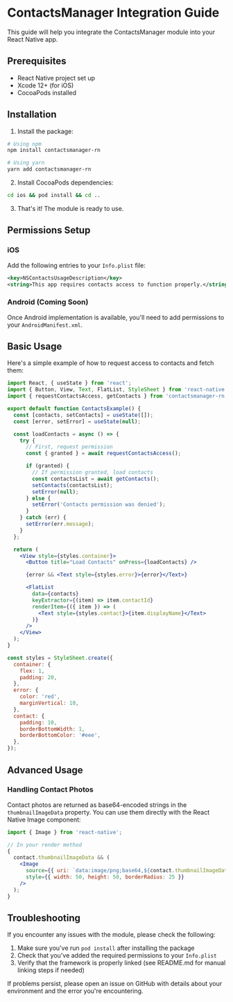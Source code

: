# ContactsManager Integration Guide

This guide will help you integrate the ContactsManager module into your React Native app.

## Prerequisites

- React Native project set up
- Xcode 12+ (for iOS)
- CocoaPods installed

## Installation

1. Install the package:

```sh
# Using npm
npm install contactsmanager-rn

# Using yarn
yarn add contactsmanager-rn
```

2. Install CocoaPods dependencies:

```sh
cd ios && pod install && cd ..
```

3. That's it! The module is ready to use.

## Permissions Setup

### iOS

Add the following entries to your `Info.plist` file:

```xml
<key>NSContactsUsageDescription</key>
<string>This app requires contacts access to function properly.</string>
```

### Android (Coming Soon)

Once Android implementation is available, you'll need to add permissions to your `AndroidManifest.xml`.

## Basic Usage

Here's a simple example of how to request access to contacts and fetch them:

```jsx
import React, { useState } from 'react';
import { Button, View, Text, FlatList, StyleSheet } from 'react-native';
import { requestContactsAccess, getContacts } from 'contactsmanager-rn';

export default function ContactsExample() {
  const [contacts, setContacts] = useState([]);
  const [error, setError] = useState(null);

  const loadContacts = async () => {
    try {
      // First, request permission
      const { granted } = await requestContactsAccess();

      if (granted) {
        // If permission granted, load contacts
        const contactsList = await getContacts();
        setContacts(contactsList);
        setError(null);
      } else {
        setError('Contacts permission was denied');
      }
    } catch (err) {
      setError(err.message);
    }
  };

  return (
    <View style={styles.container}>
      <Button title="Load Contacts" onPress={loadContacts} />

      {error && <Text style={styles.error}>{error}</Text>}

      <FlatList
        data={contacts}
        keyExtractor={(item) => item.contactId}
        renderItem={({ item }) => (
          <Text style={styles.contact}>{item.displayName}</Text>
        )}
      />
    </View>
  );
}

const styles = StyleSheet.create({
  container: {
    flex: 1,
    padding: 20,
  },
  error: {
    color: 'red',
    marginVertical: 10,
  },
  contact: {
    padding: 10,
    borderBottomWidth: 1,
    borderBottomColor: '#eee',
  },
});
```

## Advanced Usage

### Handling Contact Photos

Contact photos are returned as base64-encoded strings in the `thumbnailImageData` property. You can use them directly with the React Native Image component:

```jsx
import { Image } from 'react-native';

// In your render method
{
  contact.thumbnailImageData && (
    <Image
      source={{ uri: `data:image/png;base64,${contact.thumbnailImageData}` }}
      style={{ width: 50, height: 50, borderRadius: 25 }}
    />
  );
}
```

## Troubleshooting

If you encounter any issues with the module, please check the following:

1. Make sure you've run `pod install` after installing the package
2. Check that you've added the required permissions to your `Info.plist`
3. Verify that the framework is properly linked (see README.md for manual linking steps if needed)

If problems persist, please open an issue on GitHub with details about your environment and the error you're encountering.
